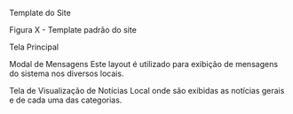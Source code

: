 <M1>Template do Site</M1>

Figura X - Template padrão do site

Tela Principal


Modal de Mensagens
Este layout é utilizado para exibição de mensagens do sistema nos diversos locais.

Tela de Visualização de Notícias
Local onde são exibidas as notícias gerais e de cada uma das categorias.
